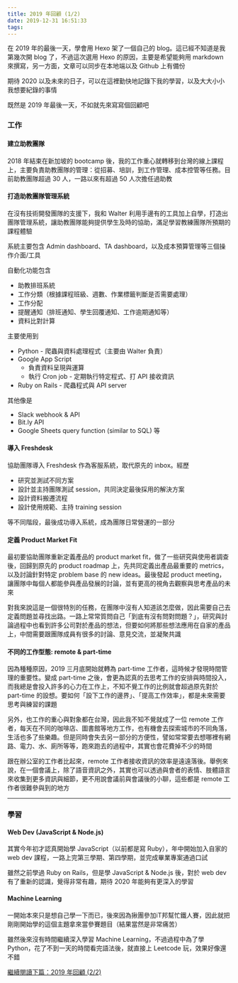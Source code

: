 ```yaml
---
title: 2019 年回顧 (1/2)
date: 2019-12-31 16:51:33
tags:
---
```


在 2019 年的最後一天，學會用 Hexo 架了一個自己的 blog。這已經不知道是我第幾次開 blog 了，不過這次選用 Hexo 的原因，主要是希望能夠用 markdown 來撰寫，另一方面，文章可以同步在本地端以及 Github 上有備份

期待 2020 以及未來的日子，可以在這裡勤快地記錄下我的學習，以及大大小小我想要紀錄的事情

既然是 2019 年最後一天，不如就先來寫寫個回顧吧

### 工作
#### 建立助教團隊

2018 年結束在新加坡的 bootcamp 後，我的工作重心就轉移到台灣的線上課程上，主要負責助教團隊的管理：從招募、培訓，到工作管理、成本控管等任務。目前助教團隊超過 30 人，一路以來有超過 50 人次擔任過助教

#### 打造助教團隊管理系統

在沒有技術開發團隊的支援下，我和 Walter 利用手邊有的工具加上自學，打造出團隊管理系統，讓助教團隊能夠提供學生及時的協助，滿足學習教練團隊所預期的課程體驗

系統主要包含 Admin dashboard、TA dashboard，以及成本預算管理等三個操作介面/工具

自動化功能包含
* 助教排班系統
* 工作分類（根據課程班級、週數、作業標籤判斷是否需要處理）
* 工作分配
* 提醒通知（排班通知、學生回覆通知、工作逾期通知等）
* 資料比對計算

主要使用到
* Python - 爬蟲與資料處理程式（主要由 Walter 負責）
* Google App Script
  * 負責資料呈現與運算
  * 執行 Cron job - 定期執行特定程式、打 API 接收資訊
* Ruby on Rails - 爬蟲程式與 API server

其他像是
* Slack webhook & API
* Bit.ly API
* Google Sheets query function (similar to SQL) 等

#### 導入 Freshdesk

協助團隊導入 Freshdesk 作為客服系統，取代原先的 inbox。經歷
* 研究並測試不同方案
* 設計並主持團隊測試 session，共同決定最後採用的解決方案
* 設計資料搬遷流程
* 設計使用規範、主持 training session

等不同階段，最後成功導入系統，成為團隊日常營運的一部分

#### 定義 Product Market Fit

最初要協助團隊重新定義產品的 product market fit，做了一些研究與使用者調查後，回歸到原先的 product roadmap 上，先共同定義出產品最重要的 metrics，以及討論針對特定 problem base 的 new ideas。最後發起 product meeting，讓團隊中每個人都能參與產品發展的討論，並有更高的視角去觀察與思考產品的未來

對我來說這是一個很特別的任務，在團隊中沒有人知道該怎麼做，因此需要自己去定義問題並尋找出路。一路上常常質問自己「到底有沒有問對問題？」，研究與討論過程中也看到許多公司對於產品的想法，但要如何將那些想法應用在自家的產品上，中間需要跟團隊成員有很多的討論、意見交流，並凝聚共識

#### 不同的工作型態: remote & part-time

因為種種原因，2019 三月底開始就轉為 part-time 工作者，這時候才發現時間管理的重要性。變成 part-time 之後，會更為認真的去思考工作的安排與時間投入，而我總是會投入許多的心力在工作上，不知不覺工作的比例就會超過原先對於 part-time 的設想。要如何「設下工作的邊界」、「提高工作效率」，都是未來需要思考與練習的課題

另外，也工作的重心與對象都在台灣，因此我不知不覺就成了一位 remote 工作者，每天在不同的咖啡店、圖書館等地方工作，也有機會去探索城市的不同角落，生活也多了些樂趣。但是同時會失去另一部分的方便性，譬如常常要去想哪裡有網路、電力、水、廁所等等，跑來跑去的過程中，其實也會花費掉不少的時間

跟在辦公室的工作者比起來，remote 工作者接收資訊的效率是遠遠落後。舉例來說，在一個會議上，除了語音資訊之外，其實也可以透過與會者的表情、肢體語言來收集到更多資訊與細節，更不用說會議前與會議後的小聊，這些都是 remote 工作者很難參與到的地方

***
### 學習
#### Web Dev (JavaScript & Node.js)
其實今年初才認真開始學 JavaScript（以前都是寫 Ruby），年中開始加入自家的 web dev 課程，一路上完第三學期、第四學期，並完成畢業專案通過口試

雖然之前學過 Ruby on Rails，但是學 JavaScript & Node.js 後，對於 web dev 有了重新的認識，覺得非常有趣，期待 2020 年能夠有更深入的學習

#### Machine Learning

一開始本來只是想自己學一下而已，後來因為揪團參加iT邦幫忙鐵人賽，因此就把剛剛開始學的這個主題拿來當參賽題目（結果當然是非常痛苦）

雖然後來沒有時間繼續深入學習 Machine Learning，不過過程中為了學 Python，花了不到一天的時間看完語法後，就直接上 Leetcode 玩，效果好像還不錯

[繼續閱讀下篇：2019 年回顧 (2/2)](/td-blog/2020/01/01/start-2/)